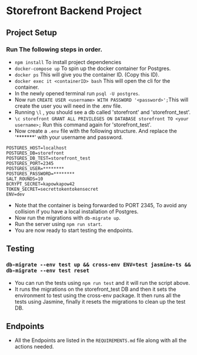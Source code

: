 # Storefront Backend Project

## Project Setup
### Run The following steps in order.
- `npm install` To install project dependencies
- `docker-compose up` To spin up the docker container for Postgres.
- `docker ps` This will give you the container ID. (Copy this ID).
- `docker exec it <containerID> bash` This will open the cli for the container.
- In the newly opened terminal run `psql -U postgres`.
- Now run `CREATE USER <username> WITH PASSWORD '<password>';`This will create the user you will need in the .env file.
- Running `\l` , you should see a db called 'storefront' and 'storefront_test'.
- `\c storefront GRANT ALL PRIVILEGES ON DATABASE storefront TO <your username>;` Run this command again for 'storefront_test'.
- Now create a `.env` file with the following structure. And replace the '*******' with your username and password.
```
POSTGRES_HOST=localhost
POSTGRES_DB=storefront
POSTGRES_DB_TEST=storefront_test
POSTGRES_PORT=2345
POSTGRES_USER=********
POSTGRES_PASSWORD=********
SALT_ROUNDS=10
BCRYPT_SECRET=kapowkapow42
TOKEN_SECRET=secrettokentokensecret
ENV=dev
```
- Note that the container is being forwarded to PORT 2345, To avoid any collision if you have a local installation of Postgres.
- Now run the migrations with `db-migrate up`.
- Run the server using `npm run start`.
- You are now ready to start testing the endpoints.

## Testing
### `db-migrate --env test up && cross-env ENV=test jasmine-ts && db-migrate --env test reset`
- You can run the tests using `npm run test` and it will run the script above.
- It runs the migrations on the storefront_test DB  and then it sets the environment to test using the cross-env package. It then runs all the tests using Jasmine, finally it resets the migrations to clean up the test DB.

## Endpoints
- All the Endpoints are listed in the `REQUIREMENTS.md` file along with all the actions needed.